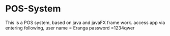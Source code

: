 # POS-System
This is a POS system, based on java and javaFX frame work.
access app via entering following, 
user name = Eranga
password =1234qwer
